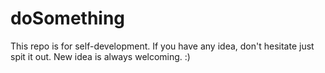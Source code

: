 # doSomething
This repo is for self-development.
If you have any idea, don't hesitate just spit it out.
New idea is always welcoming. :)